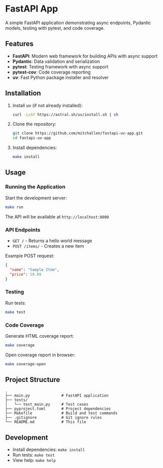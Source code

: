 # FastAPI App

A simple FastAPI application demonstrating async endpoints, Pydantic models, testing with pytest, and code coverage.

## Features

- **FastAPI**: Modern web framework for building APIs with async support
- **Pydantic**: Data validation and serialization
- **pytest**: Testing framework with async support
- **pytest-cov**: Code coverage reporting
- **uv**: Fast Python package installer and resolver

## Installation

1. Install uv (if not already installed):
   ```bash
   curl -LsSf https://astral.sh/uv/install.sh | sh
   ```

2. Clone the repository:
   ```bash
   git clone https://github.com/mitchallen/fastapi-uv-app.git
   cd fastapi-uv-app
   ```

3. Install dependencies:
   ```bash
   make install
   ```

## Usage

### Running the Application

Start the development server:
```bash
make run
```

The API will be available at `http://localhost:8000`

### API Endpoints

- `GET /` - Returns a hello world message
- `POST /items/` - Creates a new item

Example POST request:
```json
{
  "name": "Sample Item",
  "price": 19.99
}
```

### Testing

Run tests:
```bash
make test
```

### Code Coverage

Generate HTML coverage report:
```bash
make coverage
```

Open coverage report in browser:
```bash
make coverage-open
```

## Project Structure

```
.
├── main.py              # FastAPI application
├── tests/
│   └── test_main.py     # Test cases
├── pyproject.toml       # Project dependencies
├── Makefile             # Build and test commands
├── .gitignore           # Git ignore rules
└── README.md            # This file
```

## Development

- Install dependencies: `make install`
- Run tests: `make test`
- View help: `make help`